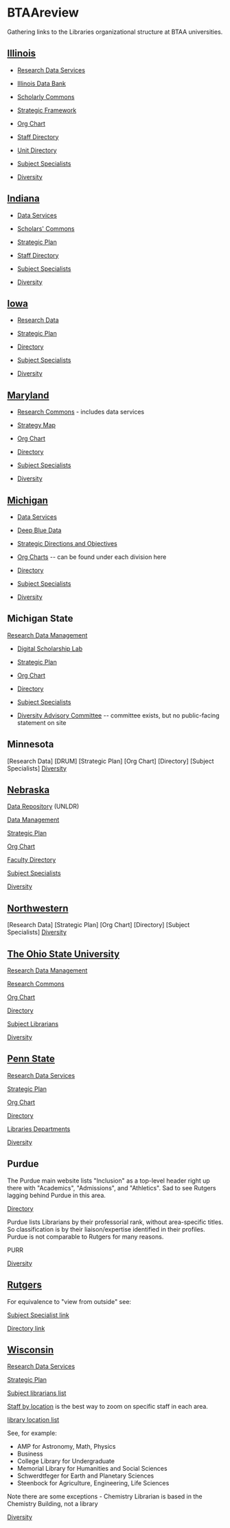 # BTAAreview
Gathering links to the Libraries organizational structure at BTAA universities.

## [Illinois](https://www.library.illinois.edu)

* [Research Data Services](https://www.library.illinois.edu/rds/)

* [Illinois Data Bank](https://databank.illinois.edu)

* [Scholarly Commons](https://www.library.illinois.edu/sc/)

* [Strategic Framework](https://www.library.illinois.edu/geninfo/libraryinit/strategic-framework-2019/)

* [Org Chart](https://www.library.illinois.edu/staff/administration/orgchart/)

* [Staff Directory](https://www.library.illinois.edu/geninfo/staff-directory/)

* [Unit Directory](https://www.library.illinois.edu/geninfo/unit-directory/)

* [Subject Specialists](https://www.library.illinois.edu/geninfo/subject-specialists)

* [Diversity](https://www.library.illinois.edu/geninfo/diversity/)

## [Indiana](https://libraries.indiana.edu)

* [Data Services](https://libraries.indiana.edu/data-services)

* [Scholars' Commons](https://libraries.indiana.edu/scholars-commons)

* [Strategic Plan](http://libraries.indiana.edu/strategicplan)

* [Staff Directory](https://libraries.indiana.edu/staff)

* [Subject Specialists](https://libraries.indiana.edu/specialists)

* [Diversity](https://libraries.indiana.edu/libraries-diversity-resources)

## [Iowa](https://www.lib.uiowa.edu)

* [Research Data](https://www.lib.uiowa.edu/data/)

* [Strategic Plan](http://www.lib.uiowa.edu/about/strategic-plan-2020-2024/)

* [Directory](https://www.lib.uiowa.edu/people/)

* [Subject Specialists](https://www.lib.uiowa.edu/people/find-your-librarian/)

* [Diversity](https://www.lib.uiowa.edu/about/diversity-equity-inclusion/)

## [Maryland](https://www.lib.umd.edu)

* [Research Commons](https://www.lib.umd.edu/rc) - includes data services

* [Strategy Map](https://www.lib.umd.edu/about/deans-office/strategy-map)

* [Org Chart](https://www.lib.umd.edu/binaries/content/assets/public/about/libraries-org-chart_admin_aug2021.pdf)

* [Directory](https://www.lib.umd.edu/directory)

* [Subject Specialists](https://www.lib.umd.edu/directory/specialists/librarian)

* [Diversity](https://www.lib.umd.edu/about/diversity/home)

## [Michigan](https://lib.umich.edu)

* [Data Services](https://lib.umich.edu/research-and-scholarship/data-services)

* [Deep Blue Data](https://deepblue.lib.umich.edu/data)

* [Strategic Directions and Objectives](https://lib.umich.edu/about-us/about-library/strategic-directions-and-objectives)

* [Org Charts](https://lib.umich.edu/about-us/our-divisions-and-departments) -- can be found under each division here

* [Directory](https://lib.umich.edu/about-us/staff-directory)

* [Subject Specialists](https://lib.umich.edu/research-and-scholarship/help-research/find-specialist)

* [Diversity](https://lib.umich.edu/about-us/about-library/diversity-equity-inclusion-and-accessibility)

## Michigan State

[Research Data Management](https://lib.msu.edu/rdmg/)

* [Digital Scholarship Lab](https://lib.msu.edu/dslab/)

* [Strategic Plan](https://lib.msu.edu/strategic-plan)

* [Org Chart](https://lib.msu.edu/orgchart/)

* [Directory](https://lib.msu.edu/contact/libstaff)

* [Subject Specialists](https://lib.msu.edu/contact/subjectlibrarian/)

* [Diversity Advisory Committee](https://lib.msu.edu/about/diversity-committee/) -- committee exists, but no public-facing statement on site

## Minnesota
[Research Data]
[DRUM]
[Strategic Plan]
[Org Chart]
[Directory]
[Subject Specialists]
[Diversity]()

## [Nebraska](https://libraries.unl.edu)

[Data Repository](https://dataregistry.unl.edu) (UNLDR)

[Data Management](https://libraries.unl.edu/research-data-management)

[Strategic Plan](https://libraries.unl.edu/libraries-strategic-plan)

[Org Chart](https://libraries.unl.edu/organizational-chart)

[Faculty Directory](https://libraries.unl.edu/faculty-staff-directory)

[Subject Specialists](https://unl.libguides.com/find_your_librarian)

[Diversity](https://libraries.unl.edu/diversity)

## [Northwestern](https://www.library.northwestern.edu)
[Research Data]
[Strategic Plan]
[Org Chart]
[Directory]
[Subject Specialists]
[Diversity]()

## [The Ohio State University](https://library.osu.edu)

[Research Data Management](https://library.osu.edu/researchcommons/help/managing-data)

[Research Commons](https://library.osu.edu/researchcommons/)

[Org Chart](https://library.osu.edu/sites/default/files/2021-09/OSULOrgChart_full.pdf)

[Directory](https://library.osu.edu/directory)

[Subject Librarians](https://library.osu.edu/subject-librarians)

[Diversity](https://library.osu.edu/equity-diversity-inclusion)

## [Penn State](https://libraries.psu.edu/)

[Research Data Services](https://libraries.psu.edu/research/research-data-services)

[Strategic Plan](https://libraries.psu.edu/about/university-libraries-strategic-plan)

[Org Chart](https://libraries.psu.edu/sites/default/files/2021/03/01/org-chart_030121.pdf)

[Directory](https://libraries.psu.edu/directory/)

[Libraries Departments](https://libraries.psu.edu/about/libraries)

[Diversity](https://libraries.psu.edu/about/diversity)

## Purdue

The Purdue main website lists "Inclusion" as a top-level header right up there with "Academics", "Admissions", and "Athletics".  Sad to see Rutgers lagging behind Purdue in this area.

[Directory](https://www.lib.purdue.edu/directory)

Purdue lists Librarians by their professorial rank, without area-specific titles.  So classification is by their liaison/expertise identified in their profiles.  Purdue is not comparable to Rutgers for many reasons.

PURR

[Diversity]()


## [Rutgers](https://libraries.rutgers.edu)

For equivalence to "view from outside" see:

[Subject Specialist link](https://www.libraries.rutgers.edu/new-brunswick/teaching-research-help/subject-help-new-brunswick)

[Directory link](https://www.libraries.rutgers.edu/directory)

## [Wisconsin](https://www.library.wisc.edu)

[Research Data Services](https://researchdata.wisc.edu)

[Strategic Plan](https://www.library.wisc.edu/about/administration/strategic-plan/)

[Subject librarians list](https://www.library.wisc.edu/research-support/subject-librarians/)

[Staff by location](https://www.library.wisc.edu/about/directory/staff-by-location/#0) is the best way to zoom on specific staff in each area.

[library location list](https://www.library.wisc.edu/locations/#)

See, for example:
* AMP for Astronomy, Math, Physics
* Business
* College Library for Undergraduate
* Memorial Library for Humanities and Social Sciences
* Schwerdtfeger for Earth and Planetary Sciences
* Steenbock for Agriculture, Engineering, Life Sciences

Note there are some exceptions - Chemistry Librarian is based in the Chemistry Building, not a library

[Diversity](https://www.library.wisc.edu/diversity/)

